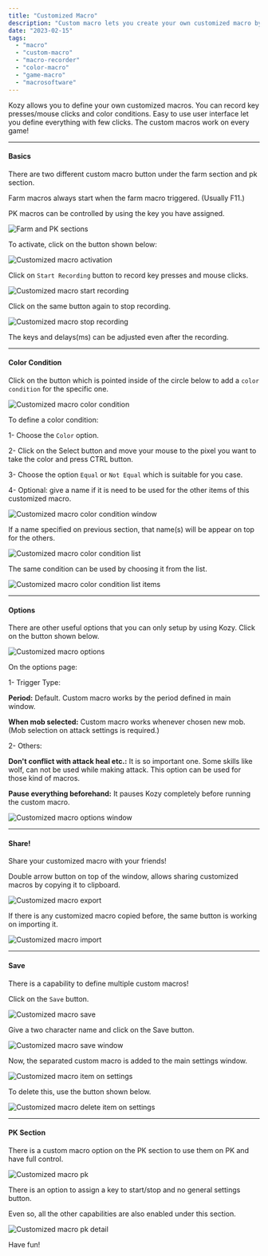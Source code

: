 ```yaml
---
title: "Customized Macro"
description: "Custom macro lets you create your own customized macro by recording key presses and mouse clicks."
date: "2023-02-15"
tags:
  - "macro" 
  - "custom-macro"
  - "macro-recorder"
  - "color-macro"
  - "game-macro"
  - "macrosoftware"
---
```


Kozy allows you to define your own customized macros. You can record key presses/mouse clicks and color conditions. Easy to use user interface let you define everything with few clicks. The custom macros work on every game!

---

#### Basics

There are two different custom macro button under the farm section and pk section.

Farm macros always start when the farm macro triggered. (Usually F11.)

PK macros can be controlled by using the key you have assigned.

![Farm and PK sections](/docs/img/custom/16.png "Farm and PK sections")

To activate, click on the button shown below:

![Customized macro activation](/docs/img/custom/17.png "Customized macro activation")

Click on `Start Recording` button to record key presses and mouse clicks.

![Customized macro start recording](/docs/img/custom/18.png "Customized macro start recording")

Click on the same button again to stop recording.

![Customized macro stop recording](/docs/img/custom/19.png "Customized macro stop recording")

The keys and delays(ms) can be adjusted even after the recording.

---

#### Color Condition

Click on the button which is pointed inside of the circle below to add a `color condition` for the specific one.

![Customized macro color condition](/docs/img/custom/20.png "Customized macro color condition")

To define a color condition:

1- Choose the `Color` option.

2- Click on the Select button and move your mouse to the pixel you want to take the color and press CTRL button.

3- Choose the option `Equal` or `Not Equal` which is suitable for you case.

4- Optional: give a name if it is need to be used for the other items of this customized macro.

![Customized macro color condition window](/docs/img/custom/21.png "Customized macro color condition window")

If a name specified on previous section, that name(s) will be appear on top for the others.

![Customized macro color condition list](/docs/img/custom/22.png "Customized macro color condition list")

The same condition can be used by choosing it from the list.

![Customized macro color condition list items](/docs/img/custom/23.png "Customized macro color condition list items")

---

#### Options

There are other useful options that you can only setup by using Kozy. Click on the button shown below.

![Customized macro options](/docs/img/custom/24.1.png "Customized macro options")

On the options page:

1- Trigger Type:

**Period:** Default. Custom macro works by the period defined in main window.

**When mob selected:** Custom macro works whenever chosen new mob. (Mob selection on attack settings is required.)

2- Others:

**Don't conflict with attack heal etc.:** It is so important one. Some skills like wolf, can not be used while making attack. This option can be used for those kind of macros.

**Pause everything beforehand:** It pauses Kozy completely before running the custom macro.

![Customized macro options window](/docs/img/custom/24.png "Customized macro options window")

---

#### Share!

Share your customized macro with your friends!

Double arrow button on top of the window, allows sharing customized macros by copying it to clipboard.

![Customized macro export](/docs/img/custom/25.png "Customized macro export")

If there is any customized macro copied before, the same button is working on importing it.

![Customized macro import](/docs/img/custom/26.png "Customized macro import")

---

#### Save

There is a capability to define multiple custom macros!

Click on the `Save` button.

![Customized macro save](/docs/img/custom/27.1.png "Customized macro save")

Give a two character name and click on the Save button.

![Customized macro save window](/docs/img/custom/27.png "Customized macro save window")

Now, the separated custom macro is added to the main settings window.

![Customized macro item on settings](/docs/img/custom/28.png "Customized macro item on settings")

To delete this, use the button shown below.

![Customized macro delete item on settings](/docs/img/custom/29.png "Customized macro delete item on settings")

---

#### PK Section

There is a custom macro option on the PK section to use them on PK and have full control.

![Customized macro pk](/docs/img/custom/30.1.png "Customized macro pk")

There is an option to assign a key to start/stop and no general settings button.

Even so, all the other capabilities are also enabled under this section. 

![Customized macro pk detail](/docs/img/custom/30.png "Customized macro pk detail")

Have fun!
